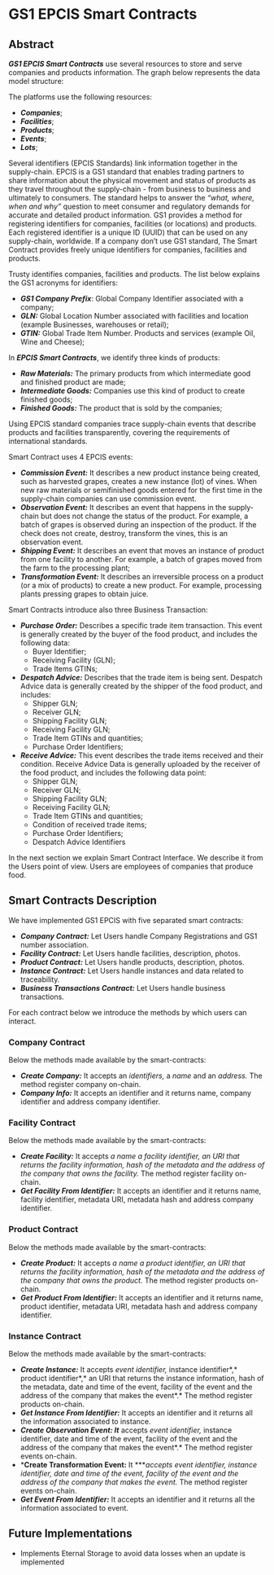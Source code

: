 # GS1 EPCIS Smart Contracts

## Abstract

***GS1 EPCIS Smart Contracts*** use several resources to store and serve companies and products information. The graph below represents the data model structure:

The platforms use the following resources:

- ***Companies***;
- ***Facilities***;
- ***Products***;
- ***Events***;
- ***Lots***;

Several identifiers (EPCIS Standards) link information together in the supply-chain. EPCIS is a GS1 standard that enables trading partners to share information about the physical movement and status of products as they travel throughout the supply-chain - from business to business and ultimately to consumers. The standard helps to answer the *“what, where, when and why”* question to meet consumer and regulatory demands for accurate and detailed product information. GS1 provides a method for registering identifiers for companies, facilities (or locations) and products. Each registered identifier is a unique ID (UUID) that can be used on any supply-chain, worldwide. If a company don’t use GS1 standard, The Smart Contract provides freely unique identifiers for companies, facilities and products.

Trusty identifies companies, facilities and products. The list below explains the GS1 acronyms for identifiers:

- ***GS1 Company Prefix***: Global Company Identifier associated with a company;
- ***GLN:*** Global Location Number associated with facilities and location (example Businesses, warehouses or retail);
- ***GTIN:*** Global Trade Item Number. Products and services (example Oil, Wine and Cheese);

In ***EPCIS Smart Contracts***, we identify three kinds of products:

- ***Raw Materials:*** The primary products from which intermediate good and finished product are made;
- ***Intermediate Goods:*** Companies use this kind of product to create finished goods;
- ***Finished Goods:*** The product that is sold by the companies;

Using EPCIS standard companies trace supply-chain events that describe products and facilities transparently, covering the requirements of international standards.

Smart Contract uses 4 EPCIS events:

- ***Commission Event:*** It describes a new product instance being created, such as harvested grapes, creates a new instance (lot) of vines. When new raw materials or semifinished goods entered for the first time in the supply-chain companies can use commission event.
- ***Observation Event:*** It describes an event that happens in the supply-chain but does not change the status of the product. For example, a batch of grapes is observed during an inspection of the product. If the check does not create, destroy, transform the vines, this is an observation event.
- ***Shipping Event:*** It describes an event that moves an instance of product from one facility to another. For example, a batch of grapes moved from the farm to the processing plant;
- ***Transformation Event:*** It describes an irreversible process on a product (or a mix of products) to create a new product. For example, processing plants pressing grapes to obtain juice.

Smart Contracts introduce also three Business Transaction:

- ***Purchase Order:*** Describes a specific trade item transaction. This event is generally created by the buyer of the food product, and includes the following data:
    - Buyer Identifier;
    - Receiving Facility (GLN);
    - Trade Items GTINs;
- ***Despatch Advice:*** Describes that the trade item is being sent. Despatch Advice data is generally created by the shipper of the food product, and includes:
    - Shipper GLN;
    - Receiver GLN;
    - Shipping Facility GLN;
    - Receiving Facility GLN;
    - Trade Item GTINs and quantities;
    - Purchase Order Identifiers;
- ***Receive Advice:*** This event describes the trade items received and their condition. Receive Advice Data is generally uploaded by the receiver of the food product, and includes the following data point:
    - Shipper GLN;
    - Receiver GLN;
    - Shipping Facility GLN;
    - Receiving Facility GLN;
    - Trade Item GTINs and quantities;
    - Condition of received trade items;
    - Purchase Order Identifiers;
    - Despatch Advice Identifiers

In the next section we explain Smart Contract Interface. We describe it from the Users point of view. Users are employees of companies that produce food.

## Smart Contracts Description

We have implemented GS1 EPCIS with five separated smart contracts:

- ***Company Contract:*** Let Users handle Company Registrations and GS1 number association.
- ***Facility Contract:*** Let Users handle facilities, description, photos.
- ***Product Contract:*** Let Users handle products, description, photos.
- ***Instance Contract:*** Let Users handle instances and data related to traceability.
- ***Business Transactions Contract:*** Let Users handle business transactions.

For each contract below we introduce the methods by which users can interact.

### Company Contract

Below the methods made available by the smart-contracts:

- ***Create Company:*** It accepts an *identifiers,* a *name* and an *address.* The method register company on-chain.
- ***Company Info:*** It accepts an identifier and it returns name, company identifier and address company identifier.

### Facility Contract

Below the methods made available by the smart-contracts:

- ***Create Facility:*** It accepts **a *name* a *facility identifier,* an URI that returns the facility information, hash of the metadata and the address of the company that owns the facility*.* The method register facility on-chain.
- ***Get Facility From Identifier:*** It accepts an identifier and it returns name, facility identifier, metadata URI, metadata hash and address company identifier.

### Product Contract

Below the methods made available by the smart-contracts:

- ***Create Product:*** It accepts **a *name* a product *identifier,* an URI that returns the facility information, hash of the metadata and the address of the company that owns the product*.* The method register products on-chain.
- ***Get Product From Identifier:*** It accepts an identifier and it returns name, product identifier, metadata URI, metadata hash and address company identifier.

### Instance Contract

Below the methods made available by the smart-contracts:

- ***Create Instance:*** It accepts **event identifier*,* instance identifier*,* product identifier*,* an URI that returns the instance information, hash of the metadata, date and time of the event, facility of the event and the address of the company that makes the event*.* The method register products on-chain.
- ***Get Instance From Identifier:*** It accepts an identifier and it returns all the information associated to instance.
- ***Create Observation Event: It*** accepts **event identifier*,* instance identifier, date and time of the event, facility of the event and the address of the company that makes the event*.* The method register events on-chain.
- ***Create Transformation Event:** It *****accepts **event identifier*,* instance identifier, date and time of the event, facility of the event and the address of the company that makes the event*.* The method register events on-chain.
- ***Get Event From Identifier:*** It accepts an identifier and it returns all the information associated to event.

## Future Implementations

- Implements Eternal Storage to avoid data losses when an update is implemented